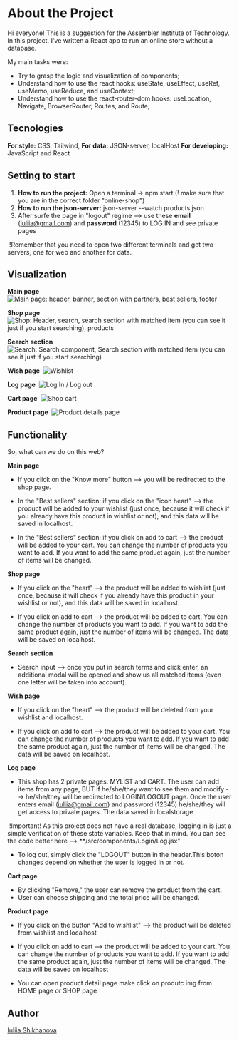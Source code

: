 # About the Project


Hi everyone! This is a suggestion for the Assembler Institute of Technology. In this project, I've written a React app to run an online store without a database.


My main tasks were:
- Try to grasp the logic and visualization of components;
- Understand how to use the react hooks: useState, useEffect, useRef, useMemo, useReduce, and useContext;
- Understand how to use the react-router-dom hooks: useLocation, Navigate, BrowserRouter, Routes, and Route;


## Tecnologies


**For style:** CSS, Tailwind,
**For data:** JSON-server, localHost
**For developing:** JavaScript and React


## Setting to start


1. **How to run the project:** Open a terminal -> npm start (! make sure that you are in the correct folder "online-shop")
2. **How to run the json-server:** json-server --watch products.json
3. After surfe the page in "logout" regime --> use these **email** (iuliia@gmail.com) and **password** (12345) to LOG IN and see private pages 


 !Remember that you need to open two different terminals and get two servers, one for web and another for data.


## Visualization


**Main page**
 ![Main page: header, banner, section with partners, best sellers, footer](./src/img/home.png)

**Shop page**
 ![Shop: Header, search, search section with matched item (you can see it just if you start searching), products](./src/img/shop.png)

**Search section**
 ![Search: Search component, Search section with matched item (you can see it just if you start searching)](./src/img/search.png)

**Wish page**
 ![Wishlist](./src/img/wish.png)

**Log page**
 ![Log In / Log out](./src/img/log.png)

**Cart page**
 ![Shop cart](./src/img/cart.png)

**Product page**
 ![Product details page](./src/img/item.png)



## Functionality

So, what can we do on this web?

**Main page**

- If you click on the "Know more" button --> you will be redirected to the shop page.

- In the "Best sellers" section: if you click on the "icon heart" --> the product will be added to your wishlist (just once, because it will check if you already have this product in wishlist or not), and this data will be saved in localhost.

- In the "Best sellers" section: if you click on add to cart --> the product will be added to your cart. You can change the number of products you want to add. If you want to add the same product again, just the number of items will be changed.


**Shop page**

- If you click on the "heart" --> the product will be added to wishlist (just once, because it will check if you already have this product in your wishlist or not), and this data will be saved in localhost.

- If you click on add to cart --> the product will be added to cart, You can change the number of products you want to add. If you want to add the same product again, just the number of items will be changed. The data will be saved on localhost.


**Search section**

- Search input --> once you put in search terms and click enter, an additional modal will be opened and show us all matched items (even one letter will be taken into account).


**Wish page**

- If you click on the "heart" --> the product will be deleted from your wishlist and localhost.

- If you click on add to cart --> the product will be added to your cart. You can change the number of products you want to add. If you want to add the same product again, just the number of items will be changed. The data will be saved on localhost.


**Log page**

- This shop has 2 private pages: MYLIST and CART. The user can add items from any page, BUT if he/she/they want to see them and modify --> he/she/they will be redirected to LOGIN/LOGOUT page. Once the user enters email (iuliia@gmail.com) and password (12345) he/she/they will get access to private pages. The data saved in localstorage

 !Important! As this project does not have a real database, logging in is just a simple verification of these state variables. Keep that in mind. You can see the code better here --> **/src/components/Login/Log.jsx"

- To log out, simply click the "LOGOUT" button in the header.This boton changes depend on whether the user is logged in or not.


**Cart page**

- By clicking "Remove," the user can remove the product from the cart.
- User can choose shipping and the total price will be changed.


**Product page**

- If you click on the button "Add to wishlist" --> the product will be deleted from wishlist and localhost

- If you click on add to cart --> the product will be added to your cart. You can change the number of products you want to add. If you want to add the same product again, just the number of items will be changed. The data will be saved on localhost

- You can open product detail page make click on produtc img from HOME page or SHOP page


## Author


[Iuliia Shikhanova](https://github.com/IuliiaNova)